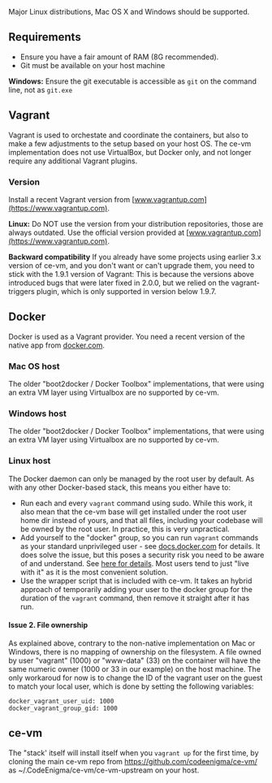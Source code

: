 
Major Linux distributions, Mac OS X and Windows should be supported.

## Requirements

- Ensure you have a fair amount of RAM (8G recommended).
- Git must be available on your host machine

**Windows:** Ensure the git executable is accessible as `git` on the command line, not as `git.exe`

## Vagrant

Vagrant is used to orchestate and coordinate the containers, but also to make a few adjustments to the
setup based on your host OS.
The ce-vm implementation does not use VirtualBox, but Docker only, and not longer require any additional
Vagrant plugins.

### Version
Install a recent Vagrant version from [www.vagrantup.com](https://www.vagrantup.com). 

**Linux:** Do NOT use the version from your distribution repositories, those are always outdated. Use the official version provided at [www.vagrantup.com](https://www.vagrantup.com).

**Backward compatibility** If you already have some projects using earlier 3.x version of ce-vm, 
and you don't want or can't upgrade them, 
you need to stick with the 1.9.1 version of Vagrant: This is because the versions above introduced bugs
that were later fixed in 2.0.0, but we relied on the vagrant-triggers plugin, which is only supported in
version below 1.9.7.


## Docker

Docker is used as a Vagrant provider. You need a recent version of the native app from [docker.com](https://www.docker.com/community-edition#/download).

### Mac OS host

The older "boot2docker / Docker Toolbox" implementations, that were using an extra VM layer using Virtualbox are no supported by ce-vm.

### Windows host

The older "boot2docker / Docker Toolbox" implementations, that were using an extra VM layer using Virtualbox are no supported by ce-vm.

### Linux host

The Docker daemon can only be managed by the root user by default. As with any other Docker-based stack, this means you either have to:

- Run each and every `vagrant` command using sudo. While this work, it also mean that the ce-vm base will get installed under the root user home dir instead of yours, and that all files, including your codebase will be owned by the root user. In practice, this is very unpractical.
- Add yourself to the "docker" group, so you can run `vagrant` commands as your standard unprivileged user - see [docs.docker.com](https://docs.docker.com/engine/installation/linux/linux-postinstall/) for details. It does solve the issue, but this poses a security risk you need to be aware of and understand. See [here for details](https://docs.docker.com/engine/security/security/#docker-daemon-attack-surface). Most users tend to just "live with it" as it is the most convenient solution.
- Use the wrapper script that is included with ce-vm. It takes an hybrid approach of temporarily adding your user to the docker group for the duration of the `vagrant` command, then remove it straight after it has run.

#### Issue 2. File ownership

As explained above, contrary to the non-native implementation on Mac or Windows, 
there is no mapping of ownership on the filesystem. 
A file owned by user "vagrant" (1000) or "www-data" (33) on the container 
will have the same numeric owner (1000 or 33 in our example) on the host machine. 
The only workaroud for now is to change the ID of the vagrant user on the guest to match your local user, which is done by setting the following variables:
```
docker_vagrant_user_uid: 1000
docker_vagrant_group_gid: 1000
```

## ce-vm

The "stack' itself will install itself when you `vagrant up` for the first time, by cloning the main ce-vm repo from https://github.com/codeenigma/ce-vm/ as ~/.CodeEnigma/ce-vm/ce-vm-upstream on your host.